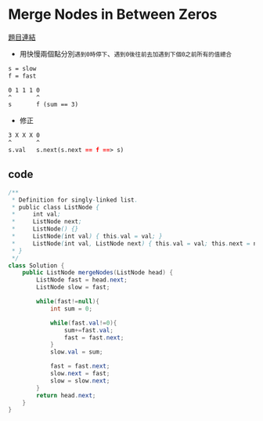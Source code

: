 # Merge Nodes in Between Zeros

[題目連結](https://leetcode.com/problems/merge-nodes-in-between-zeros/description/?envType=daily-question&envId=2024-07-04)

* 用快慢兩個點分別`遇到0時停下`、`遇到0後往前去加遇到下個0之前所有的值總合`

```md
s = slow
f = fast

0 1 1 1 0
^       ^
s       f (sum == 3)
```

* 修正

```md
3 X X X 0
^       ^
s.val   s.next(s.next == f ==> s)
```

## code 

```java
/**
 * Definition for singly-linked list.
 * public class ListNode {
 *     int val;
 *     ListNode next;
 *     ListNode() {}
 *     ListNode(int val) { this.val = val; }
 *     ListNode(int val, ListNode next) { this.val = val; this.next = next; }
 * }
 */
class Solution {
    public ListNode mergeNodes(ListNode head) {
        ListNode fast = head.next;
        ListNode slow = fast;

        while(fast!=null){
            int sum = 0;

            while(fast.val!=0){
                sum+=fast.val;
                fast = fast.next;
            }
            slow.val = sum;

            fast = fast.next;
            slow.next = fast;
            slow = slow.next;
        }
        return head.next;
    }
}
```
